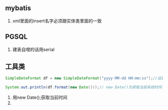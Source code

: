 ## mybatis

1. xml里面的insert名字必须跟实体类里面的一致











## PGSQL

1. 建表自增的话用serial







## 工具类

```java
SimpleDateFormat df = new SimpleDateFormat("yyyy-MM-dd HH:mm:ss");//设置日期格式

System.out.println(df.format(new Date()));// new Date()为获取当前系统时间
```

1. 用new Date();获取当前时间
2. 